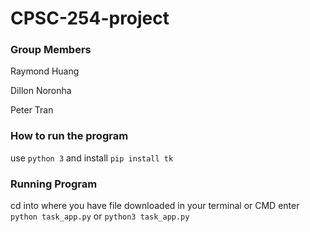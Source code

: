 # CPSC-254-project

### Group Members

Raymond Huang

Dillon Noronha

Peter Tran

### How to run the program
use `python 3` and install `pip install tk`

### Running Program
cd into where you have file downloaded
in your terminal or CMD enter `python task_app.py` or `python3 task_app.py`




